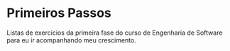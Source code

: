 # Primeiros Passos
Listas de exercícios da primeira fase do curso de Engenharia de Software para eu ir acompanhando meu crescimento.
